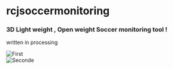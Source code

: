# rcjsoccermonitoring
### 3D Light weight , Open weight Soccer monitoring tool !
written in processing

<img src="https://github.com/ahmdrz/rcjsoccermonitoring/blob/master/1.png" alt="First"/>
<br/>
<img src="https://github.com/ahmdrz/rcjsoccermonitoring/blob/master/2.png" alt="Seconde"/>
